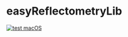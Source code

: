 # easyReflectometryLib

[![test macOS](https://github.com/easyScience/easyReflectometryLib/actions/workflows/test.yml/badge.svg?branch=develop)](https://github.com/easyScience/easyReflectometryLib/actions/workflows/test.yml)